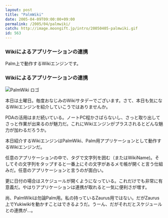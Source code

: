 ```yaml
---
layout: post
title: "PalmWiki"
date: 2005-04-09T09:00:00+09:00
permalink: /2005/04/palmwiki/
catch: http://image.moongift.jp/intro/20050405-palmwiki.gif
id: 563
---
```

### Wikiによるアプリケーションの連携
  
Palm上で動作するWikiエンジンです。  
<!--more-->  

### Wikiによるアプリケーションの連携
  

![PalmWiki ロゴ](http://image.moongift.jp/intro/20050405-palmwiki.gif "PalmWiki ロゴ")

  

本日は土曜日。毎度おなじみのWikiサタデーでございます。さて、本日も気になるWikiエンジンを紹介していこうではありませんか。

  

PDAの活用はまだ続いている。ノートPC程かさばらないし、さっと取り出してさっと作業が出来るのが魅力だ。これにWikiエンジンがプラスされるとどんな魅力が加わるだろうか。

  

本日紹介するWikiエンジンはPalmWiki、Palm用アプリケーションとして動作するWikiエンジンだ。

  

任意のアプリケーションの中で、タグで文字列を囲む（またはWikiName)。そしてその文字列をタップすると一番上にその文字があるメモ帳が開くと言う仕組みだ。任意のアプリケーションと言うのが面白い。

  

更に日付の場合はスケジュールが開くようになっている。これだけでも非常に有意義だ。やはりアプリケーションは連携が取れると一気に便利さが増す。

  

尚、PalmWikiは勿論Palm用。私の持っているZaurus用ではない。だがZaurus上でYukiwikiを動かすことはできるようだ。うーん、だがそれだとスケジュールとの連携が…。

